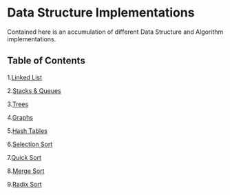 # Data Structure Implementations
Contained here is an accumulation of different Data Structure and Algorithm implementations. 

## Table of Contents

1.[Linked List](LinkedList)

2.[Stacks & Queues](StacksAndQueues)

3.[Trees](Trees)

4.[Graphs]()

5.[Hash Tables](HashTables)

6.[Selection Sort]()

7.[Quick Sort]()

8.[Merge Sort]()

9.[Radix Sort]()

